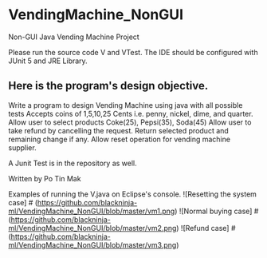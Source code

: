 # VendingMachine_NonGUI
Non-GUI Java Vending Machine Project 

Please run the source code V and VTest.
The IDE should be configured with JUnit 5 and JRE Library.

## Here is the program's design objective.
Write a program to design Vending Machine using java with all possible tests
Accepts coins of 1,5,10,25 Cents i.e. penny, nickel, dime, and quarter.
Allow user to select products Coke(25), Pepsi(35), Soda(45)
Allow user to take refund by cancelling the request.
Return selected product and remaining change if any.
Allow reset operation for vending machine supplier.

A Junit Test is in the repository as well.

Written by Po Tin Mak

Examples of running the V.java on Eclipse's console.
![Resetting the system case] # (https://github.com/blackninja-ml/VendingMachine_NonGUI/blob/master/vm1.png)
![Normal buying case] # (https://github.com/blackninja-ml/VendingMachine_NonGUI/blob/master/vm2.png)
![Refund case] # (https://github.com/blackninja-ml/VendingMachine_NonGUI/blob/master/vm3.png)
